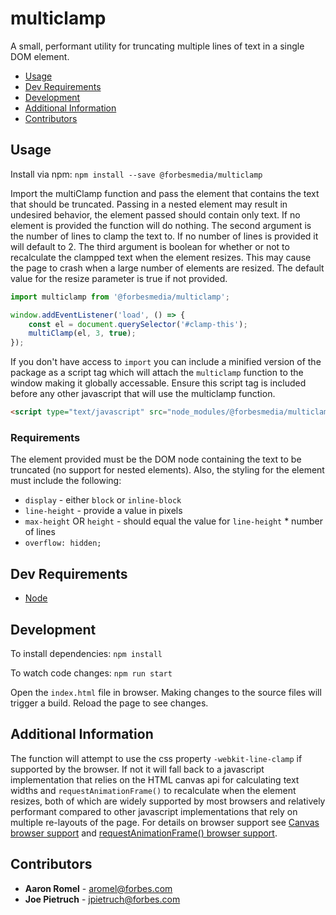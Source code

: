 # multiclamp

A small, performant utility for truncating multiple lines of text in a single DOM element.

* [Usage](#usage)
* [Dev Requirements](#dev-requirements)
* [Development](#development)
* [Additional Information](#additional-information)
* [Contributors](#contributors)

## Usage
Install via npm:
`npm install --save @forbesmedia/multiclamp`

Import the multiClamp function and pass the element that contains the text that should be truncated. Passing in a nested element may result in undesired behavior, the element passed should contain only text. If no element is provided the function will do nothing. The second argument is the number of lines to clamp the text to. If no number of lines is provided it will default to 2. The third argument is boolean for whether or not to recalculate the clampped text when the element resizes. This may cause the page to crash when a large number of elements are resized. The default value for the resize parameter is true if not provided.
```js
import multiclamp from '@forbesmedia/multiclamp';

window.addEventListener('load', () => {
    const el = document.querySelector('#clamp-this');
    multiClamp(el, 3, true);
});
```

If you don't have access to `import` you can include a minified version of the package as a script tag which will attach the `multiclamp` function to the window making it globally accessable. Ensure this script tag is included before any other javascript that will use the multiclamp function.

```html
<script type="text/javascript" src="node_modules/@forbesmedia/multiclamp/dist/multiclamp.min.js"></script>
```

### Requirements
The element provided must be the DOM node containing the text to be truncated (no support for nested elements). Also, the styling for the element must include the following:
- `display` - either `block` or `inline-block`
- `line-height` - provide a value in pixels
- `max-height` OR `height` - should equal the value for `line-height` * number of lines
- `overflow: hidden;`

## Dev Requirements
- [Node](https://nodejs.org/en/)

## Development
To install dependencies:
`npm install`

To watch code changes:
`npm run start`

Open the `index.html` file in browser. Making changes to the source files will trigger a build. Reload the page to see changes.

## Additional Information
The function will attempt to use the css property `-webkit-line-clamp` if supported by the browser. If not it will fall back to a javascript implementation that relies on the HTML canvas api for calculating text widths and `requestAnimationFrame()` to recalculate when the element resizes, both of which are widely supported by most browsers and relatively performant compared to other javascript implementations that rely on multiple re-layouts of the page. For details on browser support see [Canvas browser support](https://caniuse.com/#feat=canvas) and [requestAnimationFrame() browser support](https://caniuse.com/#feat=canvas).

## Contributors
* **Aaron Romel** - aromel@forbes.com
* **Joe Pietruch** - jpietruch@forbes.com

